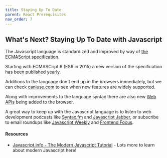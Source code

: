 ```yaml
---
title: Staying Up To Date
parent: React Prerequisites
nav_order: 7
---
```


## What's Next? Staying Up To Date with Javascript

The Javascript language is standardized and improved by way of [the ECMAScript specification](https://en.wikipedia.org/wiki/ECMAScript).

Starting with ECMASCript 6 (ES6 in 2015) a new version of the specification has been published yearly.

Additions to the language don't end up in the browsers immediately, but we can check [caniuse.com](https://www.caniuse.com) to see when new features are widely supported.

Along with improvements to the language syntax there are also new [Web APIs](https://developer.mozilla.org/en-US/docs/Web/API) being added to the browser.

A great way to keep up with the Javascript language is to listen to web development podcasts like [Syntax.fm](https://syntax.fm/) and [Javascript Jabber](https://devchat.tv/js-jabber/), or subscribe to email roundups like [Javascript Weekly](https://javascriptweekly.com/) and [Frontend Focus](https://frontendfoc.us/).

#### Resources

- [Javascript.info - The Modern Javascript Tutorial](https://javascript.info/) - Lots more to learn about modern Javascript here!

